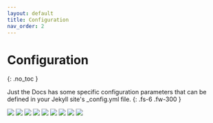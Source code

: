 ```yaml
---
layout: default
title: Configuration
nav_order: 2
---
```


# Configuration
{: .no_toc }

Just the Docs has some specific configuration parameters that can be defined in your Jekyll site's \_config.yml file.
{: .fs-6 .fw-300 }

![](../../assets/images/fiix1/image007.jpg)
![](../../assets/images/fiix1/image008.jpg)
![](../../assets/images/fiix1/image009.jpg)
![](../../assets/images/fiix1/image010.jpg)
![](../../assets/images/fiix1/image011.jpg)
![](../../assets/images/fiix1/image012.jpg)
![](../../assets/images/fiix1/image013.jpg)
![](../../assets/images/fiix1/image014.jpg)
![](../../assets/images/fiix1/image015.jpg)

